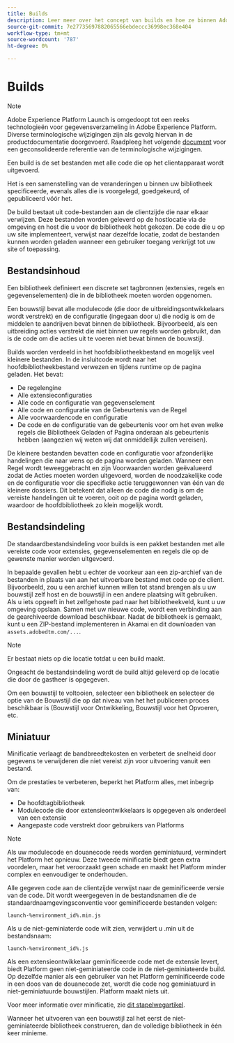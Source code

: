 ```yaml
---
title: Builds
description: Leer meer over het concept van builds en hoe ze binnen Adobe Experience Platform werken.
source-git-commit: 7e27735697882065566ebdeccc36998ec368e404
workflow-type: tm+mt
source-wordcount: '787'
ht-degree: 0%

---
```


# Builds

>[!NOTE]
>
>Adobe Experience Platform Launch is omgedoopt tot een reeks technologieën voor gegevensverzameling in Adobe Experience Platform. Diverse terminologische wijzigingen zijn als gevolg hiervan in de productdocumentatie doorgevoerd. Raadpleeg het volgende [document](../../term-updates.md) voor een geconsolideerde referentie van de terminologische wijzigingen.

Een build is de set bestanden met alle code die op het clientapparaat wordt uitgevoerd.

Het is een samenstelling van de veranderingen u binnen uw bibliotheek specificeerde, evenals alles die is voorgelegd, goedgekeurd, of gepubliceerd vóór het.

De build bestaat uit code-bestanden aan de clientzijde die naar elkaar verwijzen. Deze bestanden worden geleverd op de hostlocatie via de omgeving en host die u voor de bibliotheek hebt gekozen. De code die u op uw site implementeert, verwijst naar dezelfde locatie, zodat de bestanden kunnen worden geladen wanneer een gebruiker toegang verkrijgt tot uw site of toepassing.

## Bestandsinhoud

Een bibliotheek definieert een discrete set tagbronnen (extensies, regels en gegevenselementen) die in de bibliotheek moeten worden opgenomen.

Een bouwstijl bevat alle modulecode (die door de uitbreidingsontwikkelaars wordt verstrekt) en de configuratie (ingegaan door u) die nodig is om de middelen te aandrijven bevat binnen de bibliotheek. Bijvoorbeeld, als een uitbreiding acties verstrekt die niet binnen uw regels worden gebruikt, dan is de code om die acties uit te voeren niet bevat binnen de bouwstijl.

Builds worden verdeeld in het hoofdbibliotheekbestand en mogelijk veel kleinere bestanden. In de insluitcode wordt naar het hoofdbibliotheekbestand verwezen en tijdens runtime op de pagina geladen. Het bevat:

* De regelengine
* Alle extensieconfiguraties
* Alle code en configuratie van gegevenselement
* Alle code en configuratie van de Gebeurtenis van de Regel
* Alle voorwaardencode en configuratie
* De code en de configuratie van de gebeurtenis voor om het even welke regels die Bibliotheek Geladen of Pagina onderaan als gebeurtenis hebben (aangezien wij weten wij dat onmiddellijk zullen vereisen).

De kleinere bestanden bevatten code en configuratie voor afzonderlijke handelingen die naar wens op de pagina worden geladen. Wanneer een Regel wordt teweeggebracht en zijn Voorwaarden worden geëvalueerd zodat de Acties moeten worden uitgevoerd, worden de noodzakelijke code en de configuratie voor die specifieke actie teruggewonnen van één van de kleinere dossiers. Dit betekent dat alleen de code die nodig is om de vereiste handelingen uit te voeren, ooit op de pagina wordt geladen, waardoor de hoofdbibliotheek zo klein mogelijk wordt.

## Bestandsindeling

De standaardbestandsindeling voor builds is een pakket bestanden met alle vereiste code voor extensies, gegevenselementen en regels die op de gewenste manier worden uitgevoerd.

In bepaalde gevallen hebt u echter de voorkeur aan een zip-archief van de bestanden in plaats van aan het uitvoerbare bestand met code op de client. Bijvoorbeeld, zou u een archief kunnen willen tot stand brengen als u uw bouwstijl zelf host en de bouwstijl in een andere plaatsing wilt gebruiken. Als u iets opgeeft in het zelfgehoste pad naar het bibliotheekveld, kunt u uw omgeving opslaan. Samen met uw nieuwe code, wordt een verbinding aan de gearchiveerde download beschikbaar. Nadat de bibliotheek is gemaakt, kunt u een ZIP-bestand implementeren in Akamai en dit downloaden van `assets.adobedtm.com/...`.

>[!NOTE]
>
>Er bestaat niets op die locatie totdat u een build maakt.

Ongeacht de bestandsindeling wordt de build altijd geleverd op de locatie die door de gastheer is opgegeven.

Om een bouwstijl te voltooien, selecteer een bibliotheek en selecteer de optie van de Bouwstijl die op dat niveau van het het publiceren proces beschikbaar is (Bouwstijl voor Ontwikkeling, Bouwstijl voor het Opvoeren, etc.

## Miniatuur

Minificatie verlaagt de bandbreedtekosten en verbetert de snelheid door gegevens te verwijderen die niet vereist zijn voor uitvoering vanuit een bestand.

Om de prestaties te verbeteren, beperkt het Platform alles, met inbegrip van:

* De hoofdtagbibliotheek
* Modulecode die door extensieontwikkelaars is opgegeven als onderdeel van een extensie
* Aangepaste code verstrekt door gebruikers van Platforms

>[!NOTE]
>
>Als uw modulecode en douanecode reeds worden geminiatuurd, vermindert het Platform het opnieuw. Deze tweede minificatie biedt geen extra voordelen, maar het veroorzaakt geen schade en maakt het Platform minder complex en eenvoudiger te onderhouden.

Alle gegeven code aan de clientzijde verwijst naar de geminificeerde versie van de code. Dit wordt weergegeven in de bestandsnamen die de standaardnaamgevingsconventie voor geminificeerde bestanden volgen:

`launch-%environment_id%.min.js`

Als u de niet-geminiaterde code wilt zien, verwijdert u .min uit de bestandsnaam:

`launch-%environment_id%.js`

Als een extensieontwikkelaar geminificeerde code met de extensie levert, biedt Platform geen niet-geminiateerde code in de niet-geminiateerde build. Op dezelfde manier als een gebruiker van het Platform geminificeerde code in een doos van de douanecode zet, wordt die code nog geminiatuurd in niet-geminiatuurde bouwstijlen. Platform maakt niets uit.

Voor meer informatie over minificatie, zie [dit stapelwegartikel](https://blog.stackpath.com/glossary/minification/).

Wanneer het uitvoeren van een bouwstijl zal het eerst de niet-geminiateerde bibliotheek construeren, dan de volledige bibliotheek in één keer minieme.
